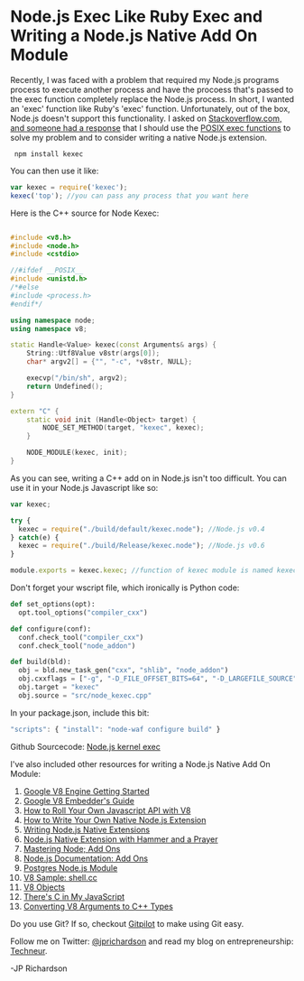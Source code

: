 <!--
author: JP Richardson
publish: Mon Dec 05 2011 02:14:55 GMT-0600 (CST)
status: publish
type: post
link: https://procbits.wordpress.com/2011/12/04/node-js-exec-like-ruby-exec-and-writing-a-node-js-native-add-on-module/
tags: JavaScript, Node.js
slug: 2011/12/04/node-js-exec-like-ruby-exec-and-writing-a-node-js-native-add-on-module
-->

Node.js Exec Like Ruby Exec and Writing a Node.js Native Add On Module
======================================================================

Recently, I was faced with a problem that required my Node.js programs
process to execute another process and have the procoess that's passed
to the exec function completely replace the Node.js process. In short, I
wanted an 'exec' function like Ruby's 'exec' function. Unfortunately,
out of the box, Node.js doesn't support this functionality. I asked on
[Stackoverflow.com, and someone had a
response](http://stackoverflow.com/questions/8362181/like-ruby-exec-but-for-node-js)
that I should use the [POSIX exec
functions](http://linux.die.net/man/3/exec) to solve my problem and to
consider writing a native Node.js extension.

` npm install kexec`

You can then use it like:

```javascript
var kexec = require('kexec');
kexec('top'); //you can pass any process that you want here
```

Here is the C++ source for Node Kexec:

```cpp

#include <v8.h>
#include <node.h>
#include <cstdio>

//#ifdef __POSIX__
#include <unistd.h>
/*#else
#include <process.h>
#endif*/

using namespace node;
using namespace v8;

static Handle<Value> kexec(const Arguments& args) {
    String::Utf8Value v8str(args[0]);
    char* argv2[] = {"", "-c", *v8str, NULL};

    execvp("/bin/sh", argv2);      
    return Undefined();
}

extern "C" {
    static void init (Handle<Object> target) {
        NODE_SET_METHOD(target, "kexec", kexec);
    }

    NODE_MODULE(kexec, init);
}
```

As you can see, writing a C++ add on in Node.js isn't too difficult. You
can use it in your Node.js Javascript like so:

```javascript
var kexec;

try {
  kexec = require("./build/default/kexec.node"); //Node.js v0.4
} catch(e) {
  kexec = require("./build/Release/kexec.node"); //Node.js v0.6
}

module.exports = kexec.kexec; //function of kexec module is named kexec
```

Don't forget your wscript file, which ironically is Python code:

```python
def set_options(opt):
  opt.tool_options("compiler_cxx")

def configure(conf):
  conf.check_tool("compiler_cxx")
  conf.check_tool("node_addon")

def build(bld):
  obj = bld.new_task_gen("cxx", "shlib", "node_addon") 
  obj.cxxflags = ["-g", "-D_FILE_OFFSET_BITS=64", "-D_LARGEFILE_SOURCE","-Wall"]
  obj.target = "kexec"
  obj.source = "src/node_kexec.cpp"
```

In your package.json, include this bit:

```javascript
"scripts": { "install": "node-waf configure build" }
```

Github Sourcecode: [Node.js kernel
exec](https://github.com/jprichardson/node-kexec)

I've also included other resources for writing a Node.js Native Add On
Module:

1.  [Google V8 Engine Getting
    Started](http://code.google.com/apis/v8/get_started.html)
2.  [Google V8 Embedder's
    Guide](http://code.google.com/apis/v8/embed.html)
3.  [How to Roll Your Own Javascript API with
    V8](http://syskall.com/how-to-roll-out-your-own-javascript-api-with)
4.  [How to Write Your Own Native Node.js
    Extension](http://syskall.com/how-to-write-your-own-native-nodejs-extension)
5.  [Writing Node.js Native
    Extensions](https://www.cloudkick.com/blog/2010/aug/23/writing-nodejs-native-extensions/)
6.  [Node.js Native Extension with Hammer and a
    Prayer](http://odoe.net/blog/?p=168)
7.  [Mastering Node; Add
    Ons](http://www.ipreferjim.com/2011/04/node-js-mastering-node-excerpt-addons/)
8.  [Node.js Documentation: Add
    Ons](http://nodejs.org/docs/v0.6.4/api/addons.html)
9.  [Postgres Node.js Module](https://github.com/ry/node_postgres)
10. [V8 Sample:
    shell.cc](http://v8.googlecode.com/svn/trunk/samples/shell.cc)
11. [V8
    Objects](http://create.tpsitulsa.com/blog/2009/01/29/v8-objects/)
12. [There's C in My
    JavaScript](http://nikhilm.bitbucket.org/articles/c_in_my_javascript/c_in_javascript_part_2.html)
13. [Converting V8 Arguments to C++
    Types](http://stackoverflow.com/questions/7476145/converting-from-v8arguments-to-c-types)

Do you use Git? If so, checkout [Gitpilot](http://gitpilot.com) to make
using Git easy.

Follow me on Twitter: [@jprichardson](http://twitter.com/jprichardson)
and read my blog on entrepreneurship: [Techneur](http://techneur.com).

-JP Richardson
